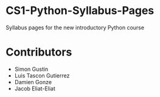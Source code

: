 # CS1-Python-Syllabus-Pages
Syllabus pages for the new introductory Python course

# Contributors
- Simon Gustin
- Luis Tascon Gutierrez
- Damien Gonze
- Jacob Eliat-Eliat
